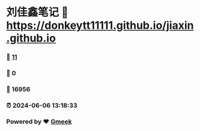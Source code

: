 # 刘佳鑫笔记 :link: https://donkeytt11111.github.io/jiaxin.github.io 
### :page_facing_up: [11](https://donkeytt11111.github.io/jiaxin.github.io/tag.html) 
### :speech_balloon: 0 
### :hibiscus: 16956 
### :alarm_clock: 2024-06-06 13:18:33 
### Powered by :heart: [Gmeek](https://github.com/Meekdai/Gmeek)
